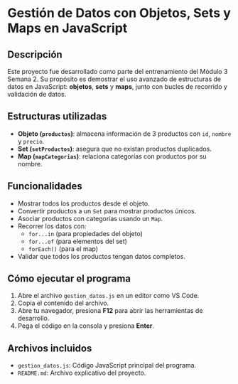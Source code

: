 # Gestión de Datos con Objetos, Sets y Maps en JavaScript

## Descripción

Este proyecto fue desarrollado como parte del entrenamiento del Módulo 3 Semana 2. Su propósito es demostrar el uso avanzado de estructuras de datos en JavaScript: **objetos**, **sets** y **maps**, junto con bucles de recorrido y validación de datos.

## Estructuras utilizadas

- **Objeto (`productos`)**: almacena información de 3 productos con `id`, `nombre` y `precio`.
- **Set (`setProductos`)**: asegura que no existan productos duplicados.
- **Map (`mapCategorias`)**: relaciona categorías con productos por su nombre.

## Funcionalidades

- Mostrar todos los productos desde el objeto.
- Convertir productos a un `Set` para mostrar productos únicos.
- Asociar productos con categorías usando un `Map`.
- Recorrer los datos con:
  - `for...in` (para propiedades del objeto)
  - `for...of` (para elementos del set)
  - `forEach()` (para el map)
- Validar que todos los productos tengan datos completos.

## Cómo ejecutar el programa

1. Abre el archivo `gestion_datos.js` en un editor como VS Code.
2. Copia el contenido del archivo.
3. Abre tu navegador, presiona **F12** para abrir las herramientas de desarrollo.
4. Pega el código en la consola y presiona **Enter**.

## Archivos incluidos

- `gestion_datos.js`: Código JavaScript principal del programa.
- `README.md`: Archivo explicativo del proyecto.

